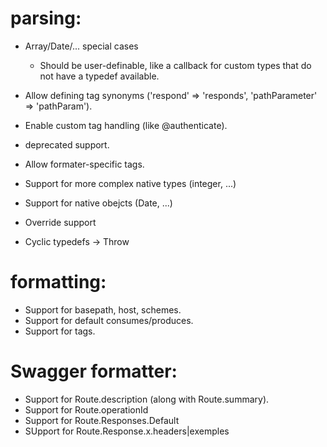 # parsing:

- Array/Date/... special cases
  - Should be user-definable, like a callback for custom types that do not have a typedef available.
- Allow defining tag synonyms ('respond' => 'responds', 'pathParameter' => 'pathParam').
- Enable custom tag handling (like @authenticate).
- deprecated support.

- Allow formater-specific tags.
- Support for more complex native types (integer, ...)
- Support for native obejcts (Date, ...)
- Override support
- Cyclic typedefs -> Throw

# formatting:

- Support for basepath, host, schemes.
- Support for default consumes/produces.
- Support for tags.

# Swagger formatter:

- Support for Route.description (along with Route.summary).
- Support for Route.operationId
- Support for Route.Responses.Default
- SUpport for Route.Response.x.headers|exemples
